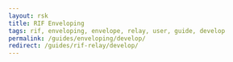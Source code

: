 ```yaml
---
layout: rsk
title: RIF Enveloping
tags: rif, enveloping, envelope, relay, user, guide, develop
permalink: /guides/enveloping/develop/
redirect: /guides/rif-relay/develop/
---
```

